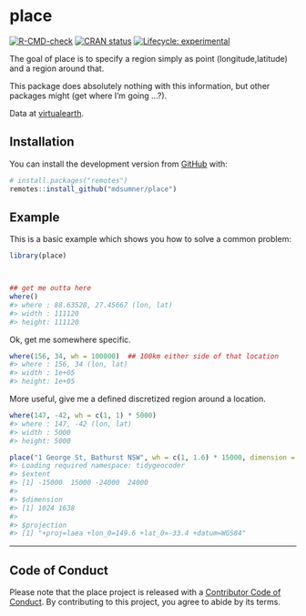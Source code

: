 
<!-- README.md is generated from README.Rmd. Please edit that file -->

# place

<!-- badges: start -->

[![R-CMD-check](https://github.com/mdsumner/place/workflows/R-CMD-check/badge.svg)](https://github.com/mdsumner/place/actions)
[![CRAN
status](https://www.r-pkg.org/badges/version/place)](https://CRAN.R-project.org/package=place)
[![Lifecycle:
experimental](https://img.shields.io/badge/lifecycle-experimental-orange.svg)](https://lifecycle.r-lib.org/articles/stages.html#experimental)
<!-- badges: end -->

The goal of place is to specify a region simply as point
(longitude,latitude) and a region around that.

This package does absolutely nothing with this information, but other
packages might (get where I’m going …?).

Data at [virtualearth](http://a0.ortho.tiles.virtualearth.net/tiles/).

## Installation

You can install the development version from
[GitHub](https://github.com/) with:

``` r
# install.packages("remotes")
remotes::install_github("mdsumner/place")
```

## Example

This is a basic example which shows you how to solve a common problem:

``` r
library(place)



## get me outta here
where()
#> where : 88.63528, 27.45667 (lon, lat)
#> width : 111120
#> height: 111120
```

Ok, get me somewhere specific.

``` r
where(156, 34, wh = 100000)  ## 100km either side of that location
#> where : 156, 34 (lon, lat)
#> width : 1e+05
#> height: 1e+05
```

More useful, give me a defined discretized region around a location.

``` r
where(147, -42, wh = c(1, 1) * 5000)
#> where : 147, -42 (lon, lat)
#> width : 5000
#> height: 5000

place("1 George St, Bathurst NSW", wh = c(1, 1.6) * 15000, dimension = 1024)
#> Loading required namespace: tidygeocoder
#> $extent
#> [1] -15000  15000 -24000  24000
#> 
#> $dimension
#> [1] 1024 1638
#> 
#> $projection
#> [1] "+proj=laea +lon_0=149.6 +lat_0=-33.4 +datum=WGS84"
```

------------------------------------------------------------------------

## Code of Conduct

Please note that the place project is released with a [Contributor Code
of
Conduct](https://contributor-covenant.org/version/2/0/CODE_OF_CONDUCT.html).
By contributing to this project, you agree to abide by its terms.
